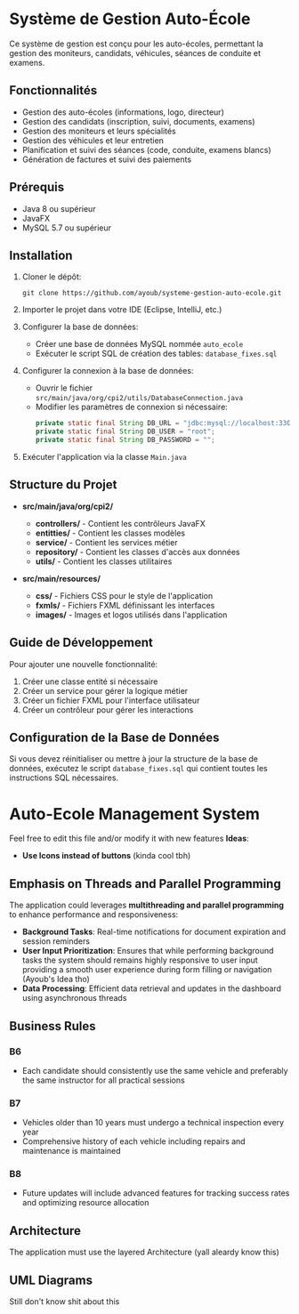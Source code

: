 # Système de Gestion Auto-École

Ce système de gestion est conçu pour les auto-écoles, permettant la gestion des moniteurs, candidats, véhicules, séances de conduite et examens.

## Fonctionnalités

- Gestion des auto-écoles (informations, logo, directeur)
- Gestion des candidats (inscription, suivi, documents, examens)
- Gestion des moniteurs et leurs spécialités
- Gestion des véhicules et leur entretien
- Planification et suivi des séances (code, conduite, examens blancs)
- Génération de factures et suivi des paiements

## Prérequis

- Java 8 ou supérieur
- JavaFX
- MySQL 5.7 ou supérieur

## Installation

1. Cloner le dépôt:
   ```
   git clone https://github.com/ayoub/systeme-gestion-auto-ecole.git
   ```

2. Importer le projet dans votre IDE (Eclipse, IntelliJ, etc.)

3. Configurer la base de données:
   - Créer une base de données MySQL nommée `auto_ecole`
   - Exécuter le script SQL de création des tables: `database_fixes.sql`

4. Configurer la connexion à la base de données:
   - Ouvrir le fichier `src/main/java/org/cpi2/utils/DatabaseConnection.java`
   - Modifier les paramètres de connexion si nécessaire:
     ```java
     private static final String DB_URL = "jdbc:mysql://localhost:3306/auto_ecole?useSSL=false&serverTimezone=UTC";
     private static final String DB_USER = "root";
     private static final String DB_PASSWORD = "";
     ```

5. Exécuter l'application via la classe `Main.java`

## Structure du Projet

- **src/main/java/org/cpi2/**
  - **controllers/** - Contient les contrôleurs JavaFX
  - **entitties/** - Contient les classes modèles
  - **service/** - Contient les services métier
  - **repository/** - Contient les classes d'accès aux données
  - **utils/** - Contient les classes utilitaires

- **src/main/resources/**
  - **css/** - Fichiers CSS pour le style de l'application
  - **fxmls/** - Fichiers FXML définissant les interfaces
  - **images/** - Images et logos utilisés dans l'application

## Guide de Développement

Pour ajouter une nouvelle fonctionnalité:

1. Créer une classe entité si nécessaire
2. Créer un service pour gérer la logique métier
3. Créer un fichier FXML pour l'interface utilisateur
4. Créer un contrôleur pour gérer les interactions

## Configuration de la Base de Données

Si vous devez réinitialiser ou mettre à jour la structure de la base de données, exécutez le script `database_fixes.sql` qui contient toutes les instructions SQL nécessaires.

# Auto-Ecole Management System
Feel free to edit this file and/or modify it with new features
**Ideas**:
- **Use Icons instead of buttons** (kinda cool tbh)
## Emphasis on Threads and Parallel Programming
The application could leverages **multithreading and parallel programming** to enhance performance and responsiveness:
- **Background Tasks**: Real-time notifications for document expiration and session reminders
- **User Input Prioritization**: Ensures that while performing background tasks the system should remains highly responsive to user input providing a smooth user experience during form filling or navigation (Ayoub's Idea tho)
- **Data Processing**: Efficient data retrieval and updates in the dashboard using asynchronous threads

## Business Rules
### B6
- Each candidate should consistently use the same vehicle and  preferably  the same instructor for all practical sessions

### B7
- Vehicles older than 10 years must undergo a technical inspection every year
- Comprehensive history of each vehicle including repairs and maintenance  is maintained

### B8
- Future updates will include advanced features for tracking success rates and optimizing resource allocation

## Architecture
The application must use the layered Architecture (yall aleardy know this)


## UML Diagrams
Still don't know shit about this 
